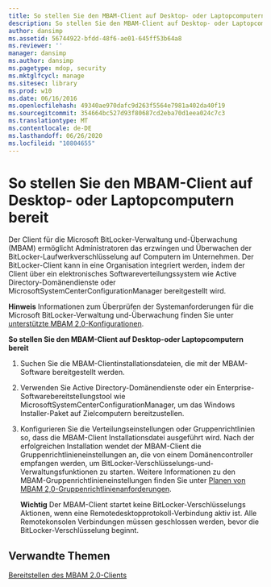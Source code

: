 ```yaml
---
title: So stellen Sie den MBAM-Client auf Desktop- oder Laptopcomputern bereit
description: So stellen Sie den MBAM-Client auf Desktop- oder Laptopcomputern bereit
author: dansimp
ms.assetid: 56744922-bfdd-48f6-ae01-645ff53b64a8
ms.reviewer: ''
manager: dansimp
ms.author: dansimp
ms.pagetype: mdop, security
ms.mktglfcycl: manage
ms.sitesec: library
ms.prod: w10
ms.date: 06/16/2016
ms.openlocfilehash: 49340ae970dafc9d263f5564e7981a402da40f19
ms.sourcegitcommit: 354664bc527d93f80687cd2eba70d1eea024c7c3
ms.translationtype: MT
ms.contentlocale: de-DE
ms.lasthandoff: 06/26/2020
ms.locfileid: "10804655"
---
```

# So stellen Sie den MBAM-Client auf Desktop- oder Laptopcomputern bereit


Der Client für die Microsoft BitLocker-Verwaltung und-Überwachung (MBAM) ermöglicht Administratoren das erzwingen und Überwachen der BitLocker-Laufwerkverschlüsselung auf Computern im Unternehmen. Der BitLocker-Client kann in eine Organisation integriert werden, indem der Client über ein elektronisches Softwareverteilungssystem wie Active Directory-Domänendienste oder MicrosoftSystemCenterConfigurationManager bereitgestellt wird.

**Hinweis**  Informationen zum Überprüfen der Systemanforderungen für die Microsoft BitLocker-Verwaltung und-Überwachung finden Sie unter [unterstützte MBAM 2,0-Konfigurationen](mbam-20-supported-configurations-mbam-2.md).

 

**So stellen Sie den MBAM-Client auf Desktop-oder Laptopcomputern bereit**

1.  Suchen Sie die MBAM-Clientinstallationsdateien, die mit der MBAM-Software bereitgestellt werden.

2.  Verwenden Sie Active Directory-Domänendienste oder ein Enterprise-Softwarebereitstellungstool wie MicrosoftSystemCenterConfigurationManager, um das Windows Installer-Paket auf Zielcomputern bereitzustellen.

3.  Konfigurieren Sie die Verteilungseinstellungen oder Gruppenrichtlinien so, dass die MBAM-Client Installationsdatei ausgeführt wird. Nach der erfolgreichen Installation wendet der MBAM-Client die Gruppenrichtlinieneinstellungen an, die von einem Domänencontroller empfangen werden, um BitLocker-Verschlüsselungs-und-Verwaltungsfunktionen zu starten. Weitere Informationen zu den MBAM-Gruppenrichtlinieneinstellungen finden Sie unter [Planen von MBAM 2,0-Gruppenrichtlinienanforderungen](planning-for-mbam-20-group-policy-requirements-mbam-2.md).

    **Wichtig**  Der MBAM-Client startet keine BitLocker-Verschlüsselungs Aktionen, wenn eine Remotedesktopprotokoll-Verbindung aktiv ist. Alle Remotekonsolen Verbindungen müssen geschlossen werden, bevor die BitLocker-Verschlüsselung beginnt.

     

## Verwandte Themen


[Bereitstellen des MBAM 2.0-Clients](deploying-the-mbam-20-client-mbam-2.md)

 

 





